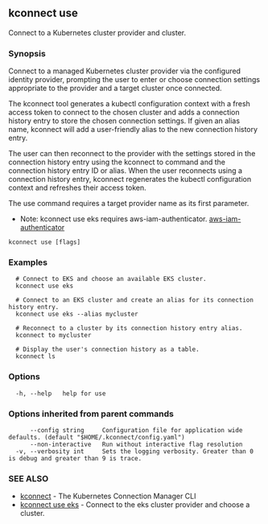 ## kconnect use

Connect to a Kubernetes cluster provider and cluster.

### Synopsis

Connect to a managed Kubernetes cluster provider via the configured identity 
provider, prompting the user to enter or choose connection settings appropriate 
to the provider and a target cluster once connected.

The kconnect tool generates a kubectl configuration context with a fresh access 
token to connect to the chosen cluster and adds a connection history entry to 
store the chosen connection settings.  If given an alias name, kconnect will add
a user-friendly alias to the new connection history entry.

The user can then reconnect to the provider with the settings stored in the 
connection history entry using the kconnect to command and the connection history
entry ID or alias.  When the user reconnects using a connection history entry, 
kconnect regenerates the kubectl configuration context and refreshes their access 
token.

The use command requires a target provider name as its first parameter.

* Note: kconnect use eks requires aws-iam-authenticator.
  [aws-iam-authenticator](https://github.com/kubernetes-sigs/aws-iam-authenticator)



```
kconnect use [flags]
```

### Examples

```
  # Connect to EKS and choose an available EKS cluster.
  kconnect use eks

  # Connect to an EKS cluster and create an alias for its connection history entry.
  kconnect use eks --alias mycluster

  # Reconnect to a cluster by its connection history entry alias.
  kconnect to mycluster

  # Display the user's connection history as a table.
  kconnect ls

```

### Options

```
  -h, --help   help for use
```

### Options inherited from parent commands

```
      --config string     Configuration file for application wide defaults. (default "$HOME/.kconnect/config.yaml")
      --non-interactive   Run without interactive flag resolution
  -v, --verbosity int     Sets the logging verbosity. Greater than 0 is debug and greater than 9 is trace.
```

### SEE ALSO

* [kconnect](index.md)	 - The Kubernetes Connection Manager CLI
* [kconnect use eks](use_eks.md)	 - Connect to the eks cluster provider and choose a cluster.

